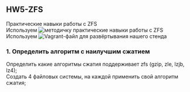 ## HW5-ZFS  
Практические навыки работы с ZFS  
Используем ![методичку](https://docs.google.com/document/d/1xursgUsGDVTLh4B_r0XGw_flPzd5lSJ0nfMFL-HQmFs/edit?usp=share_link) практические навыки работы с ZFS  
Используем ![Vagrant-файл](https://github.com/vv-vlad/HW5-ZFS/blob/main/Vagrantfile) для развёртывания нашего стенда  
### 1. Определить алгоритм с наилучшим сжатием  
Определить какие алгоритмы сжатия поддерживает zfs (gzip, zle, lzjb, lz4);  
Создать 4 файловых системы, на каждой применить свой алгоритм сжатия;  

